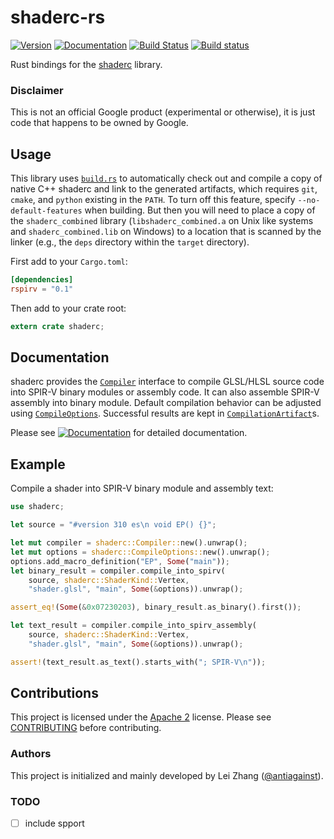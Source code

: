 shaderc-rs
==========

[![Version](https://img.shields.io/crates/v/shaderc.svg)](https://crates.io/crates/shaderc)
[![Documentation](https://docs.rs/shaderc/badge.svg)](https://docs.rs/shaderc)
[![Build Status](https://travis-ci.org/google/shaderc-rs.svg?branch=master)](https://travis-ci.org/google/shaderc-rs)
[![Build status](https://ci.appveyor.com/api/projects/status/3la8yk6cgkh4jhu3/branch/master?svg=true)](https://ci.appveyor.com/project/antiagainst/shaderc-rs/branch/master)

Rust bindings for the [shaderc][shaderc] library.

### Disclaimer

This is not an official Google product (experimental or otherwise), it is just
code that happens to be owned by Google.

Usage
-----

This library uses [`build.rs`](build/build.rs) to automatically check out
and compile a copy of native C++ shaderc and link to the generated artifacts,
which requires `git`, `cmake`, and `python` existing in the `PATH`.
To turn off this feature, specify `--no-default-features` when building.
But then you will need to place a copy of the `shaderc_combined` library
(`libshaderc_combined.a` on Unix like systems and `shaderc_combined.lib`
on Windows) to a location that is scanned by the linker (e.g., the `deps`
directory within the `target` directory).

First add to your `Cargo.toml`:

```toml
[dependencies]
rspirv = "0.1"
```

Then add to your crate root:

```rust
extern crate shaderc;
```

Documentation
-------------

shaderc provides the [`Compiler`][doc-compiler] interface to compile GLSL/HLSL
source code into SPIR-V binary modules or assembly code. It can also assemble
SPIR-V assembly into binary module. Default compilation behavior can be
adjusted using [`CompileOptions`][doc-options]. Successful results are kept in
[`CompilationArtifact`][doc-artifact]s.

Please see
[![Documentation](https://docs.rs/shaderc/badge.svg)](https://docs.rs/shaderc)
for detailed documentation.

Example
-------

Compile a shader into SPIR-V binary module and assembly text:

```rust
use shaderc;

let source = "#version 310 es\n void EP() {}";

let mut compiler = shaderc::Compiler::new().unwrap();
let mut options = shaderc::CompileOptions::new().unwrap();
options.add_macro_definition("EP", Some("main"));
let binary_result = compiler.compile_into_spirv(
    source, shaderc::ShaderKind::Vertex,
    "shader.glsl", "main", Some(&options)).unwrap();

assert_eq!(Some(&0x07230203), binary_result.as_binary().first());

let text_result = compiler.compile_into_spirv_assembly(
    source, shaderc::ShaderKind::Vertex,
    "shader.glsl", "main", Some(&options)).unwrap();

assert!(text_result.as_text().starts_with("; SPIR-V\n"));
```

Contributions
-------------

This project is licensed under the [Apache 2](LICENSE) license. Please see
[CONTRIBUTING](CONTRIBUTING.md) before contributing.

### Authors

This project is initialized and mainly developed by Lei Zhang
([@antiagainst][me]).

### TODO

- [ ] include spport

[shaderc]: https://github.com/google/shaderc
[doc-compiler]: https://docs.rs/shaderc/0.1/shaderc/struct.Compiler.html
[doc-options]: https://docs.rs/shaderc/0.1/shaderc/struct.CompileOptions.html
[doc-artifact]: https://docs.rs/shaderc/0.1/shaderc/struct.CompilationArtifact.html
[me]: https://github.com/antiagainst
